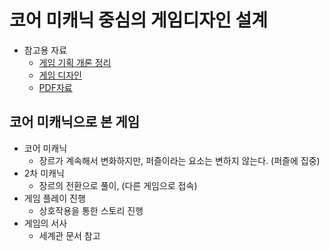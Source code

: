 # 코어 미캐닉 중심의 게임디자인 설계

- 참고용 자료
  - [게임 기획 개론 정리](https://racoonsalon.com/2020/02/26/%EA%B2%8C%EC%9E%84-%EA%B8%B0%ED%9A%8D-%EC%9D%B4%EC%95%BC%EA%B8%B0-%EB%8B%A4%EC%84%AF%EB%B2%88%EC%A7%B8-%EA%B2%8C%EC%9E%84-%EA%B8%B0%ED%9A%8D-%EA%B0%9C%EB%A1%A0-1/)
  - [게임 디자인](https://younglin.tistory.com/85)
  - [PDF자료](./코어미캐닉중심의게임디자인설계.pdf)

## 코어 미캐닉으로 본 게임

- 코어 미캐닉
  - 장르가 계속해서 변화하지만, 퍼즐이라는 요소는 변하지 않는다. (퍼즐에 집중)
- 2차 미캐닉
  - 장르의 전환으로 풀이, (다른 게임으로 접속)
- 게임 플레이 진행
  - 상호작용을 통한 스토리 진행
- 게임의 서사
  - 세계관 문서 참고
